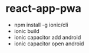 # react-app-pwa

- npm install -g ionic/cli
- ionic build
- ionic capacitor add android
- ionic capacitor open android
